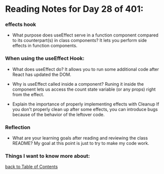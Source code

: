 # Reading Notes for Day 28 of 401:

### effects hook

- What purpose does useEffect serve in a function component compared to its counterpart(s) in class components?
It lets you perform side effects in function components.


### When using the useEffect Hook:

- What does useEffect do?
It allows you to run some additional code after React has updated the DOM.

- Why is useEffect called inside a component?
Runing it inside the component lets us access the count state variable (or any props) right from the effect.

- Explain the importance of properly implementing effects with Cleanup
If you don't properly clean up after some effects, you can introduce bugs because of the behavior of the leftover code.

### Reflection
- What are your learning goals after reading and reviewing the class README?
My goal at this point is just to try to make my code work.


### Things I want to know more about:

[back to Table of Contents](./README.md)